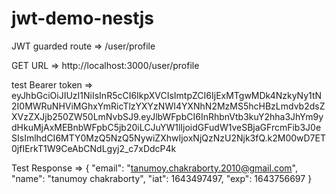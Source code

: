 # jwt-demo-nestjs

JWT guarded route => /user/profile

GET URL => http://localhost:3000/user/profile

test Bearer token => eyJhbGciOiJIUzI1NiIsInR5cCI6IkpXVCIsImtpZCI6IjExMTgwMDk4NzkyNy1tN2I0MWRuNHViMGhxYmRicTlzYXYzNWI4YXNhN2MzMS5hcHBzLmdvb2dsZXVzZXJjb250ZW50LmNvbSJ9.eyJlbWFpbCI6InRhbnVtb3kuY2hha3JhYm9ydHkuMjAxMEBnbWFpbC5jb20iLCJuYW1lIjoidGFudW1veSBjaGFrcmFib3J0eSIsImlhdCI6MTY0MzQ5NzQ5NywiZXhwIjoxNjQzNzU2Njk3fQ.k2M00wD7ET0jfIErkT1W9CeAbCNdLgyj2_c7xDdcP4k

Test Response => {
    "email": "tanumoy.chakraborty.2010@gmail.com",
    "name": "tanumoy chakraborty",
    "iat": 1643497497,
    "exp": 1643756697
}
